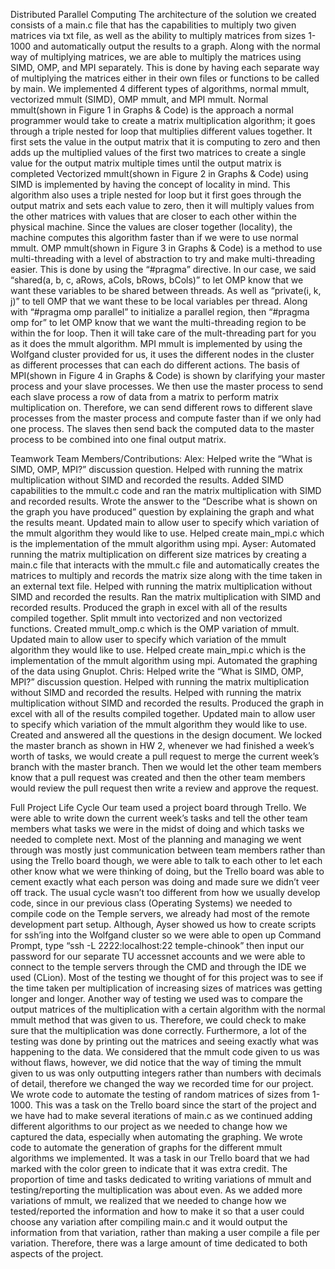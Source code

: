 Distributed Parallel Computing
The architecture of the solution we created consists of a main.c file that has the capabilities to multiply two given matrices via txt file, as well as the ability to multiply matrices from sizes 1-1000 and automatically output the results to a graph. Along with the normal way of multiplying matrices, we are able to multiply the matrices using SIMD, OMP, and MPI separately. This is done by having each separate way of multiplying the matrices either in their own files or functions to be called by main. 
	We implemented 4 different types of algorithms, normal mmult, vectorized mmult (SIMD), OMP mmult, and MPI mmult. Normal mmult(shown in Figure 1 in Graphs & Code) is the approach a normal programmer would take to create a matrix multiplication algorithm; it goes through a triple nested for loop that multiplies different values together. It first sets the value in the output matrix that it is computing to zero and then adds up the multiplied values of the first two matrices to create a single value for the output matrix multiple times until the output matrix is completed
Vectorized mmult(shown in Figure 2 in Graphs & Code) using SIMD is implemented by having the concept of locality in mind. This algorithm also uses a triple nested for loop but it first goes through the output matrix and sets each value to zero, then it will multiply values from the other matrices with values that are closer to each other within the physical machine. Since the values are closer together (locality), the machine computes this algorithm faster than if we were to use normal mmult.
OMP mmult(shown in Figure 3 in Graphs & Code) is a method to use multi-threading with a level of abstraction to try and make multi-threading easier. This is done by using the “#pragma” directive. In our case, we said “shared(a, b, c, aRows, aCols, bRows, bCols)” to let OMP know that we want these variables to be shared between threads. As well as “private(i, k, j)” to tell OMP that we want these to be local variables per thread. Along with “#pragma omp parallel” to initialize a parallel region, then “#pragma omp for” to let OMP know that we want the multi-threading region to be within the for loop. Then it will take care of the mult-threading part for you as it does the mmult algorithm.
MPI mmult is implemented by using the Wolfgand cluster provided for us, it uses the different nodes in the cluster as different processes that can each do different actions. The basis of MPI(shown in Figure 4 in Graphs & Code) is shown by clarifying your master process and your slave processes. We then use the master process to send each slave process a row of data from a matrix to perform matrix multiplication on. Therefore, we can send different rows to different slave processes from the master process and compute faster than if we only had one process. The slaves then send back the computed data to the master process to be combined into one final output matrix. 


Teamwork
Team Members/Contributions:
	Alex: Helped write the “What is SIMD, OMP, MPI?” discussion question. Helped with running the matrix multiplication without SIMD and recorded the results. Added SIMD capabilities to the mmult.c code and ran the matrix multiplication with SIMD and recorded results. Wrote the answer to the “Describe what is shown on the graph you have produced” question by explaining the graph and what the results meant. Updated main to allow user to specify which variation of the mmult algorithm they would like to use. Helped create main_mpi.c which is the implementation of the mmult algorithm using mpi. 
	Ayser: Automated running the matrix multiplication on different size matrices by creating a main.c file that interacts with the mmult.c file and automatically creates the matrices to multiply and records the matrix size along with the time taken in an external text file. Helped with running the matrix multiplication without SIMD and recorded the results. Ran the matrix multiplication with SIMD and recorded results. Produced the graph in excel with all of the results compiled together. Split mmult into vectorized and non vectorized functions. Created mmult_omp.c which is the OMP variation of mmult. Updated main to allow user to specify which variation of the mmult algorithm they would like to use. Helped create main_mpi.c which is the implementation of the mmult algorithm using mpi. Automated the graphing of the data using Gnuplot. 
Chris: Helped write the “What is SIMD, OMP, MPI?” discussion question. Helped with running the matrix multiplication without SIMD and recorded the results. Helped with running the matrix multiplication without SIMD and recorded the results. Produced the graph in excel with all of the results compiled together. Updated main to allow user to specify which variation of the mmult algorithm they would like to use. Created and answered all the questions in the design document.
	We locked the master branch as shown in HW 2, whenever we had finished a week’s worth of tasks, we would create a pull request to merge the current week’s branch with the master branch. Then we would let the other team members know that a pull request was created and then the other team members would review the pull request then write a review and approve the request. 


Full Project Life Cycle
	Our team used a project board through Trello. We were able to write down the current week’s tasks and tell the other team members what tasks we were in the midst of doing and which tasks we needed to complete next. Most of the planning and managing we went through was mostly just communication between team members rather than using the Trello board though, we were able to talk to each other to let each other know what we were thinking of doing, but the Trello board was able to cement exactly what each person was doing and made sure we didn’t veer off track.
	The usual cycle wasn’t too different from how we usually develop code, since in our previous class (Operating Systems) we needed to compile code on the Temple servers, we already had most of the remote development part setup. Although, Ayser showed us how to create scripts for ssh’ing into the Wolfgand cluster so we were able to open up Command Prompt, type “ssh -L 2222:localhost:22 temple-chinook” then input our password for our separate TU accessnet accounts and we were able to connect to the temple servers through the CMD and through the IDE we used (CLion). 
	Most of the testing we thought of for this project was to see if the time taken per multiplication of increasing sizes of matrices was getting longer and longer. Another way of testing we used was to compare the output matrices of the multiplication with a certain algorithm with the normal mmult method that was given to us. Therefore, we could check to make sure that the multiplication was done correctly. Furthermore, a lot of the testing was done by printing out the matrices and seeing exactly what was happening to the data. We considered that the mmult code given to us was without flaws, however, we did notice that the way of timing the mmult given to us was only outputting integers rather than numbers with decimals of detail, therefore we changed the way we recorded time for our project.
	We wrote code to automate the testing of random matrices of sizes from 1-1000. This was a task on the Trello board since the start of the project and we have had to make several iterations of main.c as we continued adding different algorithms to our project as we needed to change how we captured the data, especially when automating the graphing. 
	We wrote code to automate the generation of graphs for the different mmult algorithms we implemented. It was a task in our Trello board that we had marked with the color green to indicate that it was extra credit.
	The proportion of time and tasks dedicated to writing variations of mmult and testing/reporting the multiplication was about even. As we added more variations of mmult, we realized that we needed to change how we tested/reported the information and how to make it so that a user could choose any variation after compiling main.c and it would output the information from that variation, rather than making a user compile a file per variation. Therefore, there was a large amount of time dedicated to both aspects of the project.

